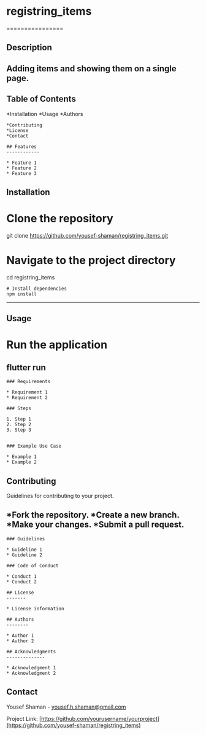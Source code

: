 # registring_items
================

## Description
 Adding items and showing them on a single page.
------------


## Table of Contents
*Installation
*Usage
*Authors

```
*Contributing
*License
*Contact
```

 ```
## Features
------------

* Feature 1
* Feature 2
* Feature 3
 ```

## Installation
# Clone the repository
git clone https://github.com/yousef-shaman/registring_items.git

# Navigate to the project directory
cd registring_items
 
 ```
# Install dependencies
npm install
 ```
------------

## Usage
# Run the application
flutter run
-----

 ```
### Requirements

* Requirement 1
* Requirement 2

### Steps

1. Step 1
2. Step 2
3. Step 3


### Example Use Case

* Example 1
* Example 2
```
## Contributing
Guidelines for contributing to your project.

*Fork the repository.
*Create a new branch.
*Make your changes.
*Submit a pull request.
------------
```
### Guidelines

* Guideline 1
* Guideline 2

### Code of Conduct

* Conduct 1
* Conduct 2

## License
-------

* License information

## Authors
--------

* Author 1
* Author 2

## Acknowledgments
--------------

* Acknowledgment 1
* Acknowledgment 2
```

## Contact
Yousef Shaman - yousef.h.shaman@gmail.com

Project Link: [https://github.com/yourusername/yourproject](https://github.com/yousef-shaman/registring_items)
